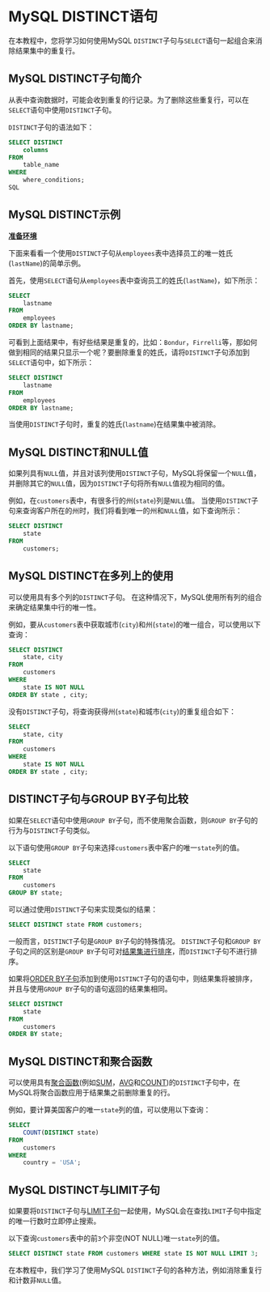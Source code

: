 # MySQL DISTINCT语句

在本教程中，您将学习如何使用MySQL `DISTINCT`子句与`SELECT`语句一起组合来消除结果集中的重复行。

## MySQL DISTINCT子句简介

从表中查询数据时，可能会收到重复的行记录。为了删除这些重复行，可以在`SELECT`语句中使用`DISTINCT`子句。

`DISTINCT`子句的语法如下：

```sql
SELECT DISTINCT
    columns
FROM
    table_name
WHERE
    where_conditions;
SQL
```

## MySQL DISTINCT示例

**[准备环境](./setup.html)**

下面来看看一个使用`DISTINCT`子句从`employees`表中选择员工的唯一姓氏(`lastName`)的简单示例。

首先，使用`SELECT`语句从`employees`表中查询员工的姓氏(`lastName`)，如下所示：

```sql
SELECT 
    lastname
FROM
    employees
ORDER BY lastname;
```

可看到上面结果中，有好些结果是重复的，比如：`Bondur`，`Firrelli`等，那如何做到相同的结果只显示一个呢？要删除重复的姓氏，请将`DISTINCT`子句添加到`SELECT`语句中，如下所示：

```sql
SELECT DISTINCT
    lastname
FROM
    employees
ORDER BY lastname;
```

当使用`DISTINCT`子句时，重复的姓氏(`lastname`)在结果集中被消除。

## MySQL DISTINCT和NULL值

如果列具有`NULL`值，并且对该列使用`DISTINCT`子句，MySQL将保留一个`NULL`值，并删除其它的`NULL`值，因为`DISTINCT`子句将所有`NULL`值视为相同的值。

例如，在`customers`表中，有很多行的州(`state`)列是`NULL`值。 当使用`DISTINCT`子句来查询客户所在的州时，我们将看到唯一的州和`NULL`值，如下查询所示：

```sql
SELECT DISTINCT
    state
FROM
    customers;
```

## MySQL DISTINCT在多列上的使用

可以使用具有多个列的`DISTINCT`子句。 在这种情况下，MySQL使用所有列的组合来确定结果集中行的唯一性。

例如，要从`customers`表中获取城市(`city`)和州(`state`)的唯一组合，可以使用以下查询：

```sql
SELECT DISTINCT
    state, city
FROM
    customers
WHERE
    state IS NOT NULL
ORDER BY state , city;
```

没有`DISTINCT`子句，将查询获得州(`state`)和城市(`city`)的重复组合如下：

```sql
SELECT 
    state, city
FROM
    customers
WHERE
    state IS NOT NULL
ORDER BY state , city;
```

## DISTINCT子句与GROUP BY子句比较

如果在`SELECT`语句中使用`GROUP BY`子句，而不使用聚合函数，则`GROUP BY`子句的行为与`DISTINCT`子句类似。

以下语句使用`GROUP BY`子句来选择`customers`表中客户的唯一`state`列的值。

```sql
SELECT 
    state
FROM
    customers
GROUP BY state;
```

可以通过使用`DISTINCT`子句来实现类似的结果：

```sql
SELECT DISTINCT state FROM customers;
```

一般而言，`DISTINCT`子句是`GROUP BY`子句的特殊情况。 `DISTINCT`子句和`GROUP BY`子句之间的区别是`GROUP BY`子句可对[结果集进行排序](./orderby.html)，而`DISTINCT`子句不进行排序。

如果将[ORDER BY子句](./order-by.html)添加到使用`DISTINCT`子句的语句中，则结果集将被排序，并且与使用`GROUP BY`子句的语句返回的结果集相同。

```sql
SELECT DISTINCT
    state
FROM
    customers
ORDER BY state;
```

## MySQL DISTINCT和聚合函数

可以使用具有[聚合函数](./agg.html)(例如[SUM](./sum.html)，[AVG](./avg.html)和[COUNT](./count.html))的`DISTINCT`子句中，在MySQL将聚合函数应用于结果集之前删除重复的行。

例如，要计算美国客户的唯一`state`列的值，可以使用以下查询：

```sql
SELECT 
    COUNT(DISTINCT state)
FROM
    customers
WHERE
    country = 'USA';
```

## MySQL DISTINCT与LIMIT子句

如果要将`DISTINCT`子句与[LIMIT子句](./limit.html)一起使用，MySQL会在查找`LIMIT`子句中指定的唯一行数时立即停止搜索。

以下查询`customers`表中的前`3`个非空(NOT NULL)唯一`state`列的值。

```sql
SELECT DISTINCT state FROM customers WHERE state IS NOT NULL LIMIT 3;
```

在本教程中，我们学习了使用MySQL `DISTINCT`子句的各种方法，例如消除重复行和计数非`NULL`值。